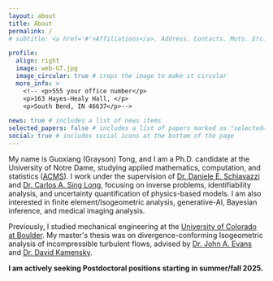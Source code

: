 ```yaml
---
layout: about
title: About
permalink: /
# subtitle: <a href='#'>Affiliations</a>. Address. Contacts. Moto. Etc.

profile:
  align: right
  image: web-GT.jpg
  image_circular: true # crops the image to make it circular
  more_info: >
    <!-- <p>555 your office number</p> 
    <p>163 Hayes-Healy Hall, </p>
    <p>South Bend, IN 46637</p>-->

news: true # includes a list of news items
selected_papers: false # includes a list of papers marked as "selected={true}"
social: true # includes social icons at the bottom of the page
---
```


My name is Guoxiang (Grayson) Tong, and I am a Ph.D. candidate at the University of Notre Dame, studying applied mathematics, computation, and statistics ([ACMS](https://acms.nd.edu/)). I work under the supervision of [Dr. Daniele E. Schiavazzi](https://www3.nd.edu/~dschiava/) and [Dr. Carlos A. Sing Long](https://ingenieriabiologicaymedica.uc.cl/en/people/faculty/186-carlos-a-sing-long), focusing on inverse problems, identifiability analysis, and uncertainty quantification of physics-based models. I am also interested in finite element/Isogeometric analysis, generative-AI, Bayesian inference, and medical imaging analysis.

Previously, I studied mechanical engineering at the [University of Colorado at Boulder](https://www.colorado.edu/engineering/academics/undergraduate-programs/mechanical-engineering). My master's thesis was on divergence-conforming Isogeometric analysis of incompressible turbulent flows, advised by [Dr. John A. Evans](https://www.colorado.edu/isogeometric/john-evans) and [Dr. David Kamensky](https://www.linkedin.com/in/david-kamensky-b1901a192/).

**I am actively seeking Postdoctoral positions starting in summer/fall 2025.**
